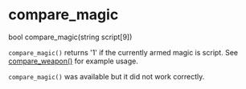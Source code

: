 # compare_magic

<Prototype>bool compare_magic(string script[9])</Prototype>

`compare_magic()` returns '1' if the currently armed magic is script. See [compare_weapon()](./compare-weapon.md) for example usage.

<VersionInfo dink="< 1.08">`compare_magic()` was available but it did not work correctly.</VersionInfo>
